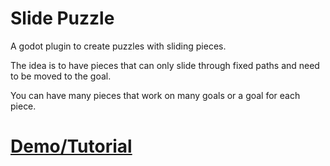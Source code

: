 # Slide Puzzle

A godot plugin to create puzzles with sliding pieces.

The idea is to have pieces that can only slide through fixed paths and need to be moved to the goal.

You can have many pieces that work on many goals or a goal for each piece.


# [Demo/Tutorial](http://www.isageek.com.br/slidePuzzle/)
